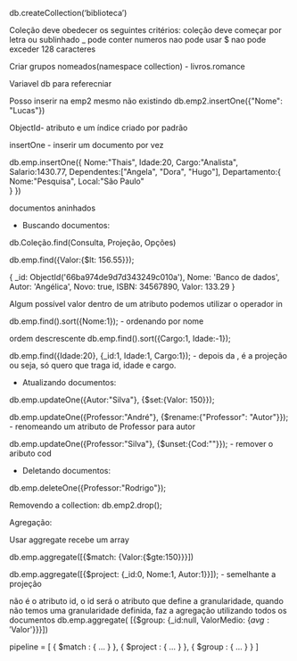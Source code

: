 db.createCollection(‘biblioteca’)

Coleção deve obedecer os seguintes critérios: 
coleção deve começar por letra ou sublinhado _
pode conter numeros
nao pode usar $
nao pode exceder 128 caracteres

Criar grupos nomeados(namespace collection) - livros.romance

Variavel db para referecniar

Posso inserir na emp2 mesmo não existindo
db.emp2.insertOne({"Nome": "Lucas"})

ObjectId- atributo e um índice criado por padrão

insertOne - inserir um documento por vez

db.emp.insertOne({
Nome:"Thais",
Idade:20,
Cargo:"Analista",
Salario:1430.77,
Dependentes:["Angela", "Dora", "Hugo"],
Departamento:{
            Nome:"Pesquisa",
						Local:"São Paulo"  
}
})

documentos aninhados

- Buscando documentos:

db.Coleção.find(Consulta, Projeção, Opções)

db.emp.find({Valor:{$lt: 156.55}});

{
  _id: ObjectId('66ba974de9d7d343249c010a'),
  Nome: 'Banco de dados',
  Autor: 'Angélica',
  Novo: true,
  ISBN: 34567890,
  Valor: 133.29
}


Algum possível valor dentro de um atributo podemos utilizar o operador in 

db.emp.find().sort({Nome:1}); - ordenando por nome

ordem descrescente db.emp.find().sort({Cargo:1, Idade:-1});

db.emp.find({Idade:20}, {_id:1, Idade:1, Cargo:1});    - depois da , é a projeção ou seja, só quero que traga id, idade e cargo.


- Atualizando documentos:

db.emp.updateOne({Autor:"Silva"}, {$set:{Valor: 150}});

db.emp.updateOne({Professor:"André"}, {$rename:{"Professor": "Autor"}}); - renomeando um atributo de Professor para autor

db.emp.updateOne({Professor:"Silva"}, {$unset:{Cod:""}}); - remover o aributo cod

- Deletando documentos:

db.emp.deleteOne({Professor:"Rodrigo"});

Removendo a collection:
db.emp2.drop();

Agregação:

Usar aggregate recebe um array

db.emp.aggregate([{$match: {Valor:{$gte:150}}}])

db.emp.aggregate([{$project: {_id:0, Nome:1, Autor:1}}]); - semelhante a projeção


 não é o atributo id, o id será o atributo que define a granularidade, quando não temos uma granularidade definida, faz a agregação utilizando todos os documentos
db.emp.aggregate(
[{$group: {_id:null, ValorMedio: {$avg: '$Valor'}}}])

pipeline = [
        { $match : { … } },
        { $project : { … } },
        { $group : { … } }
       ]